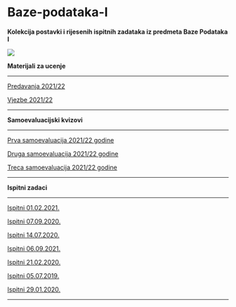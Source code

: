 # Baze-podataka-I


**Kolekcija postavki i rijesenih ispitnih zadataka iz predmeta Baze Podataka I**
<br>


![](https://komarev.com/ghpvc/?username=Baze-podataka-I&label=Broj+posjeta:)


**Materijali za ucenje**

<hr>


[Predavanja 2021/22](https://edufit-my.sharepoint.com/personal/rijad_azemi_edu_fit_ba/_layouts/15/onedrive.aspx?ct=1634655380275&or=Teams%2DHL&originalPath=aHR0cHM6Ly9lZHVmaXQtbXkuc2hhcmVwb2ludC5jb20vOmY6L2cvcGVyc29uYWwvcmlqYWRfYXplbWlfZWR1X2ZpdF9iYS9FbG5XRWxCeGYtVkJvanRQZjNmZ2NNOEJUZ0p3UE9TdVlkdVIwNUFBOEtuSzRnP3J0aW1lPUV0T29uaENUMlVn&id=%2Fpersonal%2Frijad%5Fazemi%5Fedu%5Ffit%5Fba%2FDocuments%2FFakultet%20Informacijskih%20Tehnologija%2FFIT%20%2D%20II%20Godina%20Snimci%2FPredavanja%2FBP%20Predavanja)

[Vjezbe 2021/22](https://edufit-my.sharepoint.com/personal/rijad_azemi_edu_fit_ba/_layouts/15/onedrive.aspx?ct=1634655380275&or=Teams%2DHL&originalPath=aHR0cHM6Ly9lZHVmaXQtbXkuc2hhcmVwb2ludC5jb20vOmY6L2cvcGVyc29uYWwvcmlqYWRfYXplbWlfZWR1X2ZpdF9iYS9FbG5XRWxCeGYtVkJvanRQZjNmZ2NNOEJUZ0p3UE9TdVlkdVIwNUFBOEtuSzRnP3J0aW1lPUV0T29uaENUMlVn&id=%2Fpersonal%2Frijad%5Fazemi%5Fedu%5Ffit%5Fba%2FDocuments%2FFakultet%20Informacijskih%20Tehnologija%2FFIT%20%2D%20II%20Godina%20Snimci%2FVjezbe%2FBP%20Vjezbe)


<hr>

**Samoevaluacijski kvizovi**


<hr>

[Prva samoevaluacija 2021/22 godine](https://www.classmarker.com/online-test/start/?quiz=qry61e7428cb21f1)

[Druga samoevaluacija 2021/22 godine](https://github.com/Infinity-Vault/Baze-podataka-I/tree/main/Samoevaulacije%202021-22/Druga%20samoevaluacija)

[Treca samoevaluacija 2021/22 godine](https://github.com/Infinity-Vault/Baze-podataka-I/tree/main/Samoevaulacije%202021-22/Treca%20samoevaluacija)

<hr>

**Ispitni zadaci**
<hr>

[Ispitni 01.02.2021.](https://github.com/Infinity-Vault/Baze-podataka-I/tree/main/Ispitni%20zadaci/01.02.2021)

[Ispitni 07.09.2020.](https://github.com/Infinity-Vault/Baze-podataka-I/tree/main/Ispitni%20zadaci/07.09.2020)

[Ispitni 14.07.2020.](https://github.com/Infinity-Vault/Baze-podataka-I/tree/main/Ispitni%20zadaci/14.07.2020)

[Ispitni 06.09.2021.](https://github.com/Infinity-Vault/Baze-podataka-I/tree/main/Ispitni%20zadaci/06.09.2021)

[Ispitni 21.02.2020.](https://github.com/Infinity-Vault/Baze-podataka-I/tree/main/Ispitni%20zadaci/21.02.2020)

[Ispitni 05.07.2019.](https://github.com/Infinity-Vault/Baze-podataka-I/tree/main/Ispitni%20zadaci/05.07.2019)

[Ispitni 29.01.2020.](https://github.com/Infinity-Vault/Baze-podataka-I/tree/main/Ispitni%20zadaci/29.01.2020)
<hr>